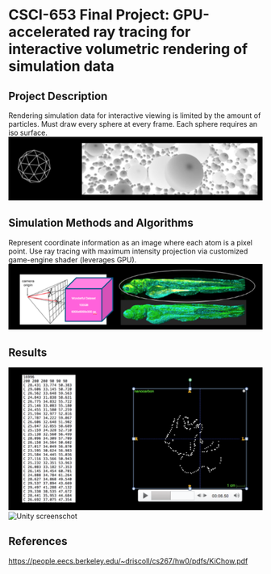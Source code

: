 # CSCI-653 Final Project: GPU-accelerated ray tracing for interactive volumetric rendering of simulation data

## Project Description
Rendering simulation data for interactive viewing is limited by the amount of particles. Must draw every sphere at every frame. Each sphere requires an iso surface.
![Unity screenschot](/problem.png)

## Simulation Methods and Algorithms

Represent coordinate information as an image where each atom is a pixel point.
Use ray tracing with maximum intensity projection via customized game-engine shader (leverages GPU).
![Unity screenschot](/solution.png)

## Results
![Unity screenschot](/application.png)
![Unity screenschot](/img.png)

## References

https://people.eecs.berkeley.edu/~driscoll/cs267/hw0/pdfs/KiChow.pdf
